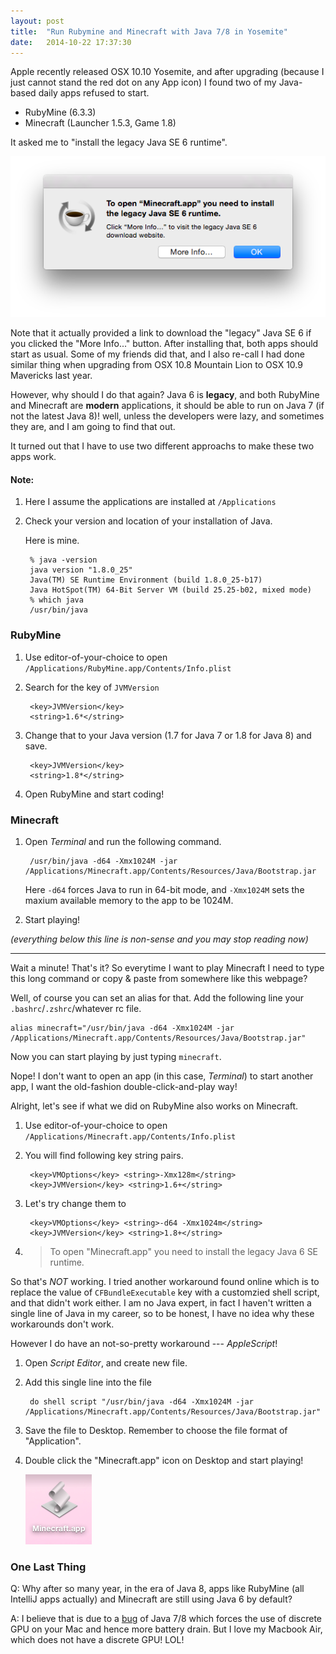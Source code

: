 ```yaml
---
layout: post
title:  "Run Rubymine and Minecraft with Java 7/8 in Yosemite"
date:   2014-10-22 17:37:30
---
```


Apple recently released OSX 10.10 Yosemite, and after upgrading (because I just cannot stand the red dot on any App icon) I found two of my Java-based daily apps refused to start.

- RubyMine (6.3.3)
- Minecraft (Launcher 1.5.3, Game 1.8)

It asked me to "install the legacy Java SE 6 runtime".

![Java SE 6 required](/assets/screenshot_2014-10-22-20-15-26.png)

Note that it actually provided a link to download the "legacy" Java SE 6 if you clicked the "More Info..." button. After installing that, both apps should start as usual. Some of my friends did that, and I also re-call I had done similar thing when upgrading from OSX 10.8 Mountain Lion to OSX 10.9 Mavericks last year.

However, why should I do that again? Java 6 is **legacy**, and both RubyMine and Minecraft are **modern** applications, it should be able to run on Java 7 (if not the latest Java 8)! well, unless the developers were lazy, and sometimes they are, and I am going to find that out.

It turned out that I have to use two different approachs to make these two apps work.

#### Note:

1. Here I assume the applications are installed at `/Applications`

2. Check your version and location of your installation of Java.
    
    Here is mine.

        % java -version
        java version "1.8.0_25"
        Java(TM) SE Runtime Environment (build 1.8.0_25-b17)
        Java HotSpot(TM) 64-Bit Server VM (build 25.25-b02, mixed mode)
        % which java
        /usr/bin/java

### RubyMine

1. Use editor-of-your-choice to open `/Applications/RubyMine.app/Contents/Info.plist`

2. Search for the key of `JVMVersion`

        <key>JVMVersion</key>
        <string>1.6*</string>

3. Change that to your Java version (1.7 for Java 7 or 1.8 for Java 8) and save.

        <key>JVMVersion</key>
        <string>1.8*</string>

4. Open RubyMine and start coding!

### Minecraft

1. Open *Terminal* and run the following command.

        /usr/bin/java -d64 -Xmx1024M -jar /Applications/Minecraft.app/Contents/Resources/Java/Bootstrap.jar

    Here `-d64` forces Java to run in 64-bit mode, and `-Xmx1024M` sets the maxium available memory to the app to be 1024M.

2. Start playing!

*(everything below this line is non-sense and you may stop reading now)*

---

Wait a minute! That's it? So everytime I want to play Minecraft I need to type this long command or copy & paste from somewhere like this webpage?

Well, of course you can set an alias for that. Add the following line your `.bashrc`/`.zshrc`/whatever rc file.

    alias minecraft="/usr/bin/java -d64 -Xmx1024M -jar /Applications/Minecraft.app/Contents/Resources/Java/Bootstrap.jar"

Now you can start playing by just typing `minecraft`.

Nope! I don't want to open an app (in this case, *Terminal*) to start another app, I want the old-fashion double-click-and-play way!

Alright, let's see if what we did on RubyMine also works on Minecraft.

1. Use editor-of-your-choice to open `/Applications/Minecraft.app/Contents/Info.plist`

2. You will find following key string pairs.

        <key>VMOptions</key> <string>-Xmx128m</string>
        <key>JVMVersion</key> <string>1.6+</string>

3. Let's try change them to

        <key>VMOptions</key> <string>-d64 -Xmx1024m</string>
        <key>JVMVersion</key> <string>1.8+</string>

4. > To open "Minecraft.app" you need to install the legacy Java 6 SE runtime.

So that's *NOT* working. I tried another workaround found online which is to replace the value of `CFBundleExecutable` key with a customzied shell script, and that didn't work either. I am no Java expert, in fact I haven't written a single line of Java in my career, so to be honest, I have no idea why these workarounds don't work.

However I do have an not-so-pretty workaround --- *AppleScript*!

1. Open *Script Editor*, and create new file.

2. Add this single line into the file

        do shell script "/usr/bin/java -d64 -Xmx1024M -jar /Applications/Minecraft.app/Contents/Resources/Java/Bootstrap.jar"

3. Save the file to Desktop. Remember to choose the file format of "Application".

4. Double click the "Minecraft.app" icon on Desktop and start playing!

    ![Minecraft.app](/assets/screenshot_2014-10-23-01-39-40.png)

### One Last Thing

Q: Why after so many year, in the era of Java 8, apps like RubyMine (all IntelliJ apps actually) and Minecraft are still using Java 6 by default?

A: I believe that is due to a [bug][1] of Java 7/8 which forces the use of discrete GPU on your Mac and hence more battery drain. But I love my Macbook Air, which does not have a discrete GPU! LOL!

[1]: https://bugs.openjdk.java.net/browse/JDK-8041900
